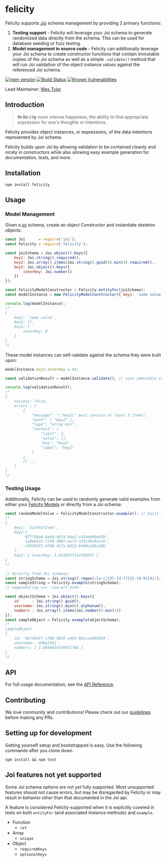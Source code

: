 # felicity
Felicity supports [Joi](https://www.github.com/hapijs/joi) schema management by providing 2 primary functions:

  1. **Testing support** - Felicity will leverage your Joi schema to generate randomized data directly from the schema. This can be used for database seeding or fuzz testing.
  2. **Model management in source code** - Felicity can additionally leverage your Joi schema to create constructor functions that contain immutable copies of the Joi schema as well as a simple `.validate()` method that will run Joi validation of the object instance values against the referenced Joi schema.

[![npm version](https://badge.fury.io/js/felicity.svg)](https://badge.fury.io/js/felicity)
[![Build Status](https://travis-ci.org/xogroup/felicity.svg?branch=master)](https://travis-ci.org/xogroup/felicity)
[![Known Vulnerabilities](https://snyk.io/test/github/xogroup/felicity/badge.svg)](https://snyk.io/test/github/xogroup/felicity)

Lead Maintainer: [Wes Tyler](https://github.com/WesTyler)

## Introduction
> **fe·lic·i·ty** *noun* intense happiness; the ability to find appropriate expression for one's thoughts or intentions.

Felicity provides object instances, or expressions, of the data intentions represented by Joi schema.

Felicity builds upon Joi by allowing validation to be contained cleanly and nicely in constructors while also allowing easy example generation for documentation, tests, and more.

## Installation
```
npm install felicity
```

## Usage
### Model Management
Given a [joi](https://www.github.com/hapijs/joi) schema, create an object Constructor and instantiate skeleton objects:
```JavaScript
const Joi      = require('joi');
const Felicity = require('felicity');

const joiSchema = Joi.object().keys({
    key1: Joi.string().required(),
    key2: Joi.array().items(Joi.string().guid()).min(3).required(),
    key3: Joi.object().keys({
        innerKey: Joi.number()
    })
});

const FelicityModelConstructor = Felicity.entityFor(joiSchema);
const modelInstance = new FelicityModelConstructor({ key1: 'some value' });

console.log(modelInstance);
/*
{
    key1: 'some value',
    key2: [],
    key3: {
        innerKey: 0
    }
}
*/
```

These model instances can self-validate against the schema they were built upon:
```JavaScript
modelInstance.key3.innerKey = 42;

const validationResult = modelInstance.validate(); // uses immutable copy of the Joi schema provided to `Felicity.entityFor()` above

console.log(validationResult);
/*
{
    success: false,
    errors : [
        {
            "message": "\"key2\" must contain at least 3 items",
            "path": [ "key2" ],
            "type": "array.min",
            "context": {
                "limit": 3,
                "value": [],
                "key": "key2",
                "label": "key2"
            }
        },
        // ...
    ]
}
*/
```

### Testing Usage
Additionally, Felicity can be used to randomly generate valid examples from either your [Felicity Models](#model-management) or directly from a Joi schema:
```Javascript
const randomModelValue = FelicityModelConstructor.example(); // built in by `Felicity.entityFor()`
/*
{
    key1: '2iwf8af2v4n',
    key2:[
        '077750a4-6e6d-4b74-84e2-cd34de80e95b',
        '1a8eb515-72f6-4007-aa73-a33cd4c9accb',
        'c9939d71-0790-417a-b615-6448ca95c30b'
    ],
    key3: { innerKey: 3.8538257114788257 }
}
*/

// directly from Joi schemas:
const stringSchema = Joi.string().regex(/[a-c]{3}-[d-f]{3}-[0-9]{4}/);
const sampleString = Felicity.example(stringSchema);
// sampleString === 'caa-eff-5144'

const objectSchema = Joi.object().keys({
    id      : Joi.string().guid(),
    username: Joi.string().min(6).alphanum(),
    numbers : Joi.array().items(Joi.number().min(1))
});
const sampleObject = Felicity.example(objectSchema);
/*
sampleObject
{
    id: '0e740417-1708-4035-a495-6bccce560583',
    username: '4dKp2lHj',
    numbers: [ 1.0849635479971766 ]
}
*/
```

## API

For full usage documentation, see the [API Reference](https://github.com/xogroup/felicity/blob/master/API.md).

## Contributing

We love community and contributions! Please check out our [guidelines](https://github.com/xogroup/felicity/blob/master/.github/CONTRIBUTING.md) before making any PRs.

## Setting up for development

Getting yourself setup and bootstrapped is easy.  Use the following commands after you clone down.

```
npm install && npm test
```

## Joi features not yet supported

Some Joi schema options are not yet fully supported. Most unsupported features should not cause errors, but may be disregarded by Felicity or may result in behavior other than that documented in the Joi api.

A feature is considered Felicity-supported when it is explicitly covered in tests on both `entityFor` (and associated instance methods) and `example`.

- Function
  - `ref`
- Array
  - `unique`
- Object
  - `requiredKeys`
  - `optionalKeys`
